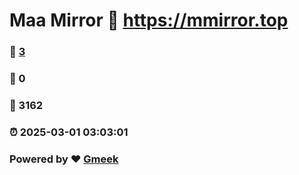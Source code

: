 # Maa Mirror :link: https://mmirror.top 
### :page_facing_up: [3](https://mmirror.top/tag.html) 
### :speech_balloon: 0 
### :hibiscus: 3162 
### :alarm_clock: 2025-03-01 03:03:01 
### Powered by :heart: [Gmeek](https://github.com/Meekdai/Gmeek)
